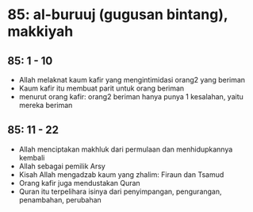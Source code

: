 # 85: al-buruuj (gugusan bintang), makkiyah

## 85: 1 - 10
* Allah melaknat kaum kafir yang mengintimidasi orang2 yang beriman
* Kaum kafir itu membuat parit untuk orang beriman
* menurut orang kafir: orang2 beriman hanya punya 1 kesalahan, yaitu mereka beriman

## 85: 11 - 22
* Allah menciptakan makhluk dari permulaan dan menhidupkannya kembali
* Allah sebagai pemilik Arsy
* Kisah Allah mengadzab kaum yang zhalim: Firaun dan Tsamud
* Orang kafir juga mendustakan Quran
* Quran itu terpelihara isinya dari penyimpangan, pengurangan, penambahan, perubahan
